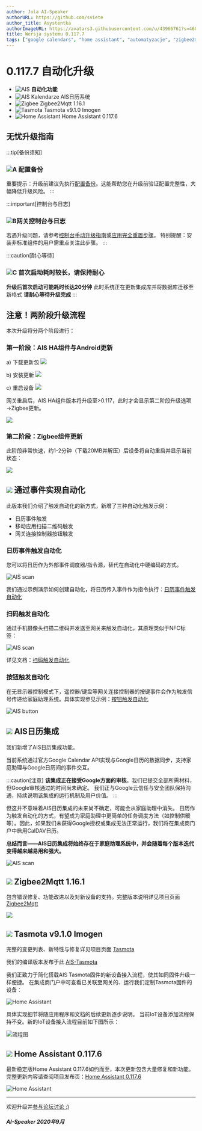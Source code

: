 ```yaml
---
author: Jola AI-Speaker
authorURL: https://github.com/sviete
author_title: Asystentka
authorImageURL: https://avatars3.githubusercontent.com/u/43966761?s=460&v=4
title: Wersja systemu 0.117.7
tags: ["google calendars", "home assistant", "automatyzacje", "zigbee2mqtt", "tasmota"]
---
```


# 0.117.7 自动化升级

- ![AIS](/img/en/blog/202010/mechanical-arm.png) **自动化功能**
- ![AIS Kalendarze](/img/en/blog/202011/ais_calendar.png) AIS日历系统
- ![Zigbee](/img/en/blog/202007/zigbee.png) Zigbee2Mqtt 1.16.1
- ![Tasmota](/img/en/blog/202005/tasmota_small.png) Tasmota v9.1.0 Imogen
- ![Home Assistant](/img/en/blog/202007/hass.png) Home Assistant 0.117.6

<!--truncate-->

## 无忧升级指南

:::tip[备份须知]
### ![A](/img/en/blog/202009/alpha-a-circle.png) 配置备份

重要提示：升级前建议先执行[配置备份](/docs/ais_bramka_configuration_software#kopia-zapasowa-konfiguracji)。这能帮助您在升级前验证配置完整性，大幅降低升级风险。
:::

:::important[控制台与日志]
### ![B](/img/en/blog/202009/alpha-b-circle.png)网关控制台与日志

若遇升级问题，请参考[控制台手动升级指南](/docs/ais_bramka_update_manual)或[应用完全重置步骤](/docs/ais_bramka_reset_ais_step_by_step)。
特别提醒：安装非标准组件的用户需重点关注此步骤。
:::

:::caution[耐心等待]
### ![C](/img/en/blog/202009/alpha-c-circle.png) 首次启动耗时较长，请保持耐心

**升级后首次启动可能耗时长达20分钟**
此时系统正在更新集成库并将数据库迁移至新格式
**请耐心等待升级完成**
:::

## 注意！两阶段升级流程

本次升级将分两个阶段进行：

### 第一阶段：AIS HA组件与Android更新

a) 下载更新包
![](/img/en/blog/202011/update1.png)

b) 安装更新
![](/img/en/blog/202011/update2.png)

c) 重启设备
![](/img/en/blog/202011/update3.png)

网关重启后，AIS HA组件版本将升级至>0.117，此时才会显示第二阶段升级选项→Zigbee更新。

![](/img/en/blog/202011/update4.png)

### 第二阶段：Zigbee组件更新

此阶段非常快速，约1-2分钟（下载20MB并解压）后设备将自动重启并显示当前状态：

![](/img/en/blog/202011/update5.png)

## ![](/img/en/blog/202010/mechanical-arm.png) 通过事件实现自动化

此版本我们介绍了触发自动化的新方式，新增了三种自动化触发示例：

- 日历事件触发
- 移动应用扫描二维码触发  
- 网关连接控制器按钮触发

### 日历事件触发自动化

您可以将日历作为外部事件调度器/指令源，替代在自动化中硬编码的方式。

![AIS scan](/img/en/frontend/ais_calendars_10.png)

我们通过示例演示如何创建自动化，将日历传入事件作为指令执行：[日历事件触发自动化](/docs/ais_bramka_calendar_event_automation)

### 扫码触发自动化

通过手机摄像头扫描二维码并发送至网关来触发自动化，其原理类似于NFC标签：

![AIS scan](/img/en/bramka/ais_scan_tags.png)

详见文档：[扫码触发自动化](/docs/ais_bramka_tag_automation)

### 按钮触发自动化

在无显示器控制模式下，遥控器/键盘等网关连接控制器的按键事件会作为触发信号传递给家庭助理系统。具体实现参见示例：[按钮触发自动化](/docs/ais_bramka_key_event_automation)

![AIS button](/img/en/bramka/ais_remote_key_events.jpg)

## ![](/img/en/blog/202011/ais_calendar.png) AIS日历集成

我们新增了AIS日历集成功能。

当前系统通过官方Google Calendar API实现与Google日历的数据同步，支持家庭助理与Google日历间的事件交互。

:::caution[注意]
**该集成正在接受Google方面的审核**。我们已提交全部所需材料，但Google审核通过的时间尚未确定。
我们正与Google云信任与安全团队保持沟通，持续说明该集成的运行机制及用户价值。
:::

但这并不意味着AIS日历集成的未来尚不确定，可能会从家庭助理中消失。
日历作为触发自动化的方式，有望成为家庭助理中更简单的任务调度方法（如控制供暖等）。因此，如果我们未获得Google授权或集成无法正常运行，我们将在集成商门户中启用CalDAV日历。

**总结而言——AIS日历集成将始终存在于家庭助理系统中，并会随着每个版本迭代变得越来越易用和强大。**

![AIS scan](/img/en/frontend/ais_calendars_3.png)

## ![](/img/en/blog/202007/zigbee.png) Zigbee2Mqtt 1.16.1

包含错误修复、功能改进以及对新设备的支持。完整版本说明详见项目页面 [Zigbee2Mqtt](https://github.com/Koenkk/zigbee2mqtt/releases/tag/1.16.0)

![](/img/en/blog/202011/z2m.png)

## ![](/img/en/blog/202005/tasmota_small.png) Tasmota v9.1.0 Imogen

完整的变更列表、新特性与修复详见项目页面 [Tasmota](https://github.com/arendst/Tasmota/releases/tag/v9.1.0)

我们的编译版本发布于此 [AIS-Tasmota](https://github.com/sviete/AIS-Tasmota/tree/firmware)

我们正致力于简化搭载AIS Tasmota固件的新设备接入流程，使其如同固件升级一样便捷。
在集成商门户中可查看已关联至网关的、运行我们定制Tasmota固件的设备：

![Home Assistant](/img/en/blog/202011/iot.png)

具体实现细节将随应用程序和文档的后续更新逐步说明。
当前IoT设备添加流程保持不变。新的IoT设备接入流程目前如下图所示：

![流程图](https://www.websequencediagrams.com/cgi-bin/cdraw?lz=dGl0bGUgUHJ6ZXDFgnl3IGF1dG9yeXphY2ppIHByenkgZG9kYXdhbml1IG5vd2VnbyB1cnrEhWR6ZW5pYSBJT1QgZG8gYnJva2VyYSB3IEFJUwoKVXNlciAtPiBNb2I6IERvZGFqADcFAC8LZQpNb2IgLT4gSU9UOiBQYXJhbWV0cnkgcG_FgsSFYwBXBldpRmkgaSBNUVRUCklPVCAtPiBBSVM6IE1hbSB0YWtpZSBwADAJY3p5IGplc3QgT0s_CkFJUwBTCcWBxIVjeiBzacSZIHoARwUgegA5BW1pADYJYW1pCm5vdGUgcmlnaHQgb2YAgTQGQ3pla2FtIMW8ZWJ5IHphcHl0YcSHIEFJUwBpBUlPVABQBgCBLAh5xYJvAIFPCACBIwVDAA4YAIEZCQCCHAVUYWsAgW8Jb24AOglVc2VyOiBTdWtjZXMgbWFsegCCMhIK&s=default)

## ![](/img/en/blog/202007/hass.png) Home Assistant 0.117.6

最新稳定版Home Assistant 0.117.6如约而至，本次更新包含大量修复和新功能。
完整更新内容请查阅项目发布页：[Home Assistant 0.117.6](https://www.home-assistant.io/blog/2020/10/28/release-117/)

![Home Assistant](/img/en/blog/202011/ha_social.png)

----

欢迎升级并[参与论坛讨论 :)](https://ai-speaker.discourse.group/)

##### AI-Speaker 2020年9月